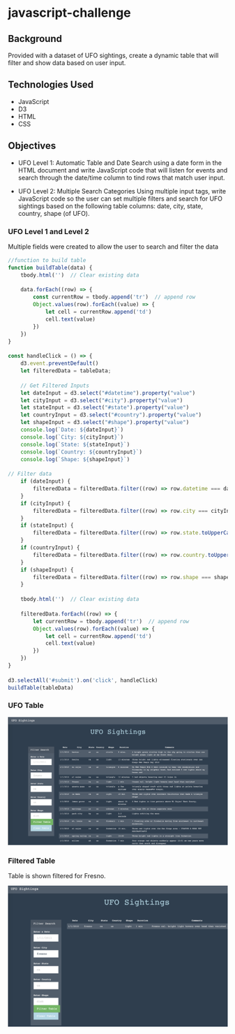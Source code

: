 # javascript-challenge

## Background
Provided with a dataset of UFO sightings, create a dynamic table that will filter and show
data based on user input.

## Technologies Used
* JavaScript
* D3
* HTML
* CSS

## Objectives
* UFO Level 1: Automatic Table and Date Search using a date form in the HTML document and write JavaScript code that will listen for events and search through the date/time column to tind rows that match user input.

* UFO Level 2: Multiple Search Categories Using multiple input tags, write JavaScript code so the user can set multiple filters and search for UFO sightings based on the following table columns: date, city, state, country, shape (of UFO).

### UFO Level 1 and Level 2
Multiple fields were created to allow the user to search and filter the data

```js
//function to build table
function buildTable(data) {
    tbody.html('')  // Clear existing data

    data.forEach((row) => {
        const currentRow = tbody.append('tr')  // append row
        Object.values(row).forEach((value) => {
            let cell = currentRow.append('td')
            cell.text(value)
        })
    })
}

const handleClick = () => {
    d3.event.preventDefault()
    let filteredData = tableData;

    // Get Filtered Inputs
    let dateInput = d3.select("#datetime").property("value")
    let cityInput = d3.select("#city").property("value")
    let stateInput = d3.select("#state").property("value")
    let countryInput = d3.select("#country").property("value")
    let shapeInput = d3.select("#shape").property("value")
    console.log(`Date: ${dateInput}`)
    console.log(`City: ${cityInput}`)
    console.log(`State: ${stateInput}`)
    console.log(`Country: ${countryInput}`)
    console.log(`Shape: ${shapeInput}`)

// Filter data
    if (dateInput) {
        filteredData = filteredData.filter((row) => row.datetime === dateInput)
    }
    if (cityInput) {
        filteredData = filteredData.filter((row) => row.city === cityInput)
    }
    if (stateInput) {
        filteredData = filteredData.filter((row) => row.state.toUpperCase() === stateInput)
    }
    if (countryInput) {
        filteredData = filteredData.filter((row) => row.country.toUpperCase() === countryInput)
    }
    if (shapeInput) {
        filteredData = filteredData.filter((row) => row.shape === shapeInput)
    }

    tbody.html('')  // Clear existing data

    filteredData.forEach((row) => {
        let currentRow = tbody.append('tr')  // append row
        Object.values(row).forEach((value) => {
            let cell = currentRow.append('td')
            cell.text(value)
        })
    })
}

d3.selectAll('#submit').on('click', handleClick)
buildTable(tableData)
```

### UFO Table
![table](UFO-level-1/static/images/UFO_Sightings.png)

### Filtered Table 
Table is shown filtered for Fresno.

![filtered](UFO-level-1/static/images/filter.png)